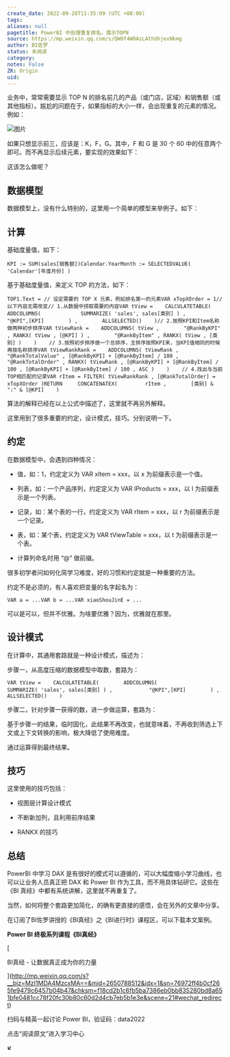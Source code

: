 ```yaml
---
create_date: 2022-09-28T11:35:09 (UTC +08:00)
tags: 
aliases: null
pagetitle: PowerBI 中处理重复排名，展示TOPN
source: https://mp.weixin.qq.com/s/QWOf4W0AzLAthUhjexNkmg
author: BI佐罗
status: 未阅读
category: 
notes: False
ZK: Origin
uid: 
---
```


业务中，常常需要显示 TOP N 的排名前几的产品（或门店，区域）和销售额（或其他指标）。尴尬的问题在于，如果指标的大小一样，会出现重复的元素的情况。例如：

![图片](https://mmbiz.qpic.cn/mmbiz_png/09hv4Xua0LP4Boy2eiaNY9YMMJ080IjAZqS8LD4lA0zw23nYDc6mBic0fTjLGQf3lCQIPyS6aYEhVpxLQAcOKE8w/640?wx_fmt=png&wxfrom=5&wx_lazy=1&wx_co=1)

如果只想显示前三，应该是：K，F，G。其中，F 和 G 是 30 个 60 中的任意两个即可。而不再显示后续元素，要实现的效果如下：

这该怎么做呢？

## 数据模型

数据模型上，没有什么特别的，这里用一个简单的模型来举例子。如下：

## 计算

基础度量值，如下：

```
KPI := SUM(sales[销售额])Calendar.YearMonth := SELECTEDVALUE( 'Calendar'[年度月份] )
```

基于基础度量值，来定义 TOP 的方法，如下：

```
TOP1.Text = // 设定需要的 TOP X 元素，例如排名第一的元素VAR xTopXOrder = 1// 以下内容无需改变// 1.从数据中捞取需要的内容VAR tView =    CALCULATETABLE(        ADDCOLUMNS(             SUMMARIZE( 'sales', sales[类别] ) ,            "@KPI",[KPI]        ) ,        ALLSELECTED()    )// 2.按照KPI和Item名称做两种初步排序VAR tViewRank =    ADDCOLUMNS( tView ,        "@RankByKPI"  , RANKX( tView , [@KPI] ) ,        "@RankByItem" , RANKX( tView , [类别] )    )    // 3.按照初步排序做一个总排序，主排序按照KPI来，当KPI值相同的时候再按名称排序VAR tViewRankRank =    ADDCOLUMNS( tViewRank ,        "@RankTotalValue" , [@RankByKPI] + [@RankByItem] / 100 ,        "@RankTotalOrder" , RANKX( tViewRank , [@RankByKPI] + [@RankByItem] / 100 , [@RankByKPI] + [@RankByItem] / 100 , ASC )    )    // 4.找出与当前TOP相匹配的记录VAR rItem = FILTER( tViewRankRank , [@RankTotalOrder] = xTopXOrder )RETURN     CONCATENATEX(         rItem ,        [类别] & ":" & [@KPI]    )
```

算法的解释已经在以上公式中描述了，这里就不再另外解释。

这里用到了很多重要的约定，设计模式，技巧。分别说明一下。

## 约定

在数据模型中，会遇到四种情况：

-   值，如：1，约定定义为 VAR xItem = xxx，以 x 为前缀表示是一个值。
    
-   列表，如：一个产品序列，约定定义为 VAR lProducts = xxx，以 l 为前缀表示是一个列表。
    
-   记录，如：某个表的一行，约定定义为 VAR rItem = xxx，以 r 为前缀表示是一个记录。
    
-   表，如：某个表，约定定义为 VAR tViewTable = xxx，以 t 为前缀表示是一个表。
    
-   计算列命名时用 “@” 做前缀。
    

很多初学者问如何化简学习难度，好的习惯和约定就是一种重要的方法。

约定不是必须的，有人喜欢把变量的名字起名为：

```
VAR a = ...VAR b = ...VAR xiaoShouJinE = ...
```

可以是可以，但并不优雅。为啥要优雅？因为，优雅就在那里。

## 设计模式

在计算中，其通用套路就是一种设计模式，描述为：

步骤一，从高度压缩的数据模型中取数，套路为：

```
VAR tView =    CALCULATETABLE(        ADDCOLUMNS(             SUMMARIZE( 'sales', sales[类别] ) ,            "@KPI",[KPI]        ) ,        ALLSELECTED()    )
```

步骤二，针对步骤一获得的数，进一步做运算，套路为：

基于步骤一的结果，临时固化，此结果不再改变，也就意味着，不再收到筛选上下文或上下文转换的影响，极大降低了使用难度。

通过运算得到最终结果。

## 技巧

这里使用的技巧包括：

-   视图层计算设计模式
    
-   不断新加列，且利用前序结果
    
-   RANKX 的技巧
    

## 总结

PowerBI 中学习 DAX 是有很好的模式可以遵循的，可以大幅度缩小学习曲线，也可以让业务人员真正把 DAX 和 Power BI 作为工具，而不用具体钻研它。这些在《BI 真经》中都有系统讲解，这里就不再重复了。

当然，如何将整个套路更加简化，的确有更直接的感悟，会在另外的文章中分享。

在订阅了BI佐罗讲授的《BI真经》之《BI进行时》课程区，可以下载本文案例。

**Power BI 终极系列课程《BI真经》**

[

BI真经 - 让数据真正成为你的力量





](http://mp.weixin.qq.com/s?__biz=MzI1MDA4MzcxMA==&mid=2650788512&idx=1&sn=76972ff4b0cf265fe9479c6457b04b47&chksm=f18cd2b1c6fb5ba7386eb0bb835280bd8a651bfe0481cc78f20fc30b80c60d2d4cb7eb5b1e3e&scene=21#wechat_redirect)

扫码与精英一起讨论 Power BI，验证码：data2022

点击“阅读原文”进入学习中心

**↙**
